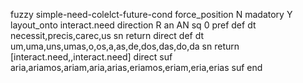 fuzzy simple-need-colelct-future-cond
   force_position N
   madatory Y
   layout_onto interact.need
   direction R
   an AN
   sq 0
   pref 
   def 
    dt necessit,precis,carec,us
    sn 
    return 
    direct 
   def 
    dt um,uma,uns,umas,o,os,a,as,de,dos,das,do,da
    sn 
    return [interact.need,,interact.need]
    direct 
   suf aria,ariamos,ariam,aria,arias,eriamos,eriam,eria,erias
   suf 
end
